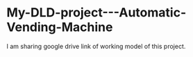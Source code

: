 # My-DLD-project---Automatic-Vending-Machine

I am sharing google drive link of working model of this project.
